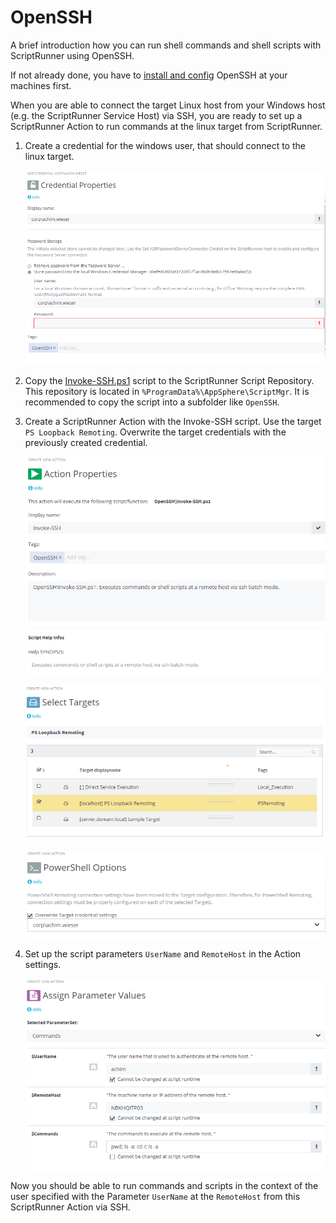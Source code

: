 # OpenSSH

A brief introduction how you can run shell commands and shell scripts with ScriptRunner using OpenSSH.  

If not already done, you have to [install and config](./prepare.md) OpenSSH at your machines first.

When you are able to connect the target Linux host from your Windows host (e.g. the ScriptRunner Service Host) via SSH, you are ready to set up a ScriptRunner Action to run commands at the linux target from ScriptRunner.

1. Create a credential for the windows user, that should connect to the linux target.

    ![Credential for SSH](./resources/ssh_credential.PNG)

2. Copy the [Invoke-SSH.ps1](./Invoke-SSH.ps1) script to the ScriptRunner Script Repository. This repository is located in `%ProgramData%\AppSphere\ScriptMgr`. It is recommended to copy the script into a subfolder like `OpenSSH`.

3. Create a ScriptRunner Action with the Invoke-SSH script. Use the target `PS Loopback Remoting`. Overwrite the target credentials with the previously created credential.

    ![Invoke-SSH script](./resources/ssh_createActionScript.PNG)

    ![Target settings](./resources/ssh_createActionTarget.PNG)

    ![Target credential](./resources/ssh_createActionPsOptions.PNG)

4. Set up the script parameters `UserName` and `RemoteHost` in the Action settings.

    ![Script parameters](./resources/ssh_createActionParams.PNG)

Now you should be able to run commands and scripts in the context of the user specified with the Parameter `UserName` at the `RemoteHost` from this ScriptRunner Action via SSH.
